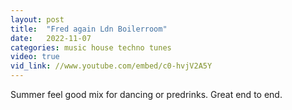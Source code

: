 ```yaml
---
layout: post
title:  "Fred again Ldn Boilerroom"
date:   2022-11-07
categories: music house techno tunes
video: true
vid_link: //www.youtube.com/embed/c0-hvjV2A5Y
---
```


Summer feel good mix for dancing or predrinks.  Great end to end.  